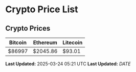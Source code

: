 # Crypto Price List

## Crypto Prices
| Bitcoin | Ethereum | Litecoin |
| ------- | -------- | -------- |
| $86997 | $2045.86 | $93.01 |
**Last Updated:** 2025-03-24 05:21 UTC
**Last Updated:** $DATE$
